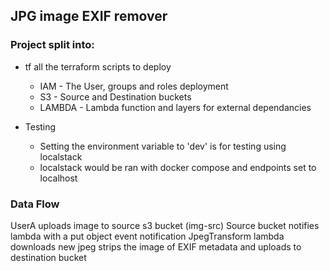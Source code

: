 ## JPG image EXIF remover


### Project split into:
- tf all the terraform scripts to deploy
    - IAM - The User, groups and roles deployment
    - S3 - Source and Destination buckets 
    - LAMBDA - Lambda function and layers for external dependancies

- Testing
    - Setting the environment variable to 'dev' is for testing using localstack
    - localstack would be ran with docker compose and endpoints set to localhost

### Data Flow 

UserA uploads image to source s3 bucket (img-src)
Source bucket notifies lambda with a put object event notification
JpegTransform lambda downloads new jpeg strips the image of EXIF metadata and uploads to destination bucket

